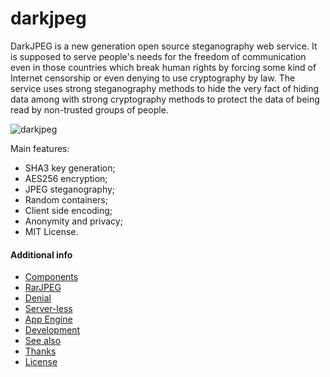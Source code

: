 darkjpeg
========

DarkJPEG is a new generation open source steganography web service. It is supposed to serve people's needs for the freedom of communication even in those countries which break human rights by forcing some kind of Internet censorship or even denying to use cryptography by law. The service uses strong steganography methods to hide the very fact of hiding data among with strong cryptography methods to protect the data of being read by non-trusted groups of people.

![darkjpeg](https://raw.github.com/CybernetiX-S3C/darkjpeg-stego/gh-pages/screen.png)

Main features:
- SHA3 key generation;
- AES256 encryption;
- JPEG steganography;
- Random containers;
- Client side encoding;
- Anonymity and privacy;
- MIT License.

#### Additional info


- [Components](https://github.com/CybernetiX-S3C/darkjpeg-stego/blob/master/NOTES.md#components)
- [RarJPEG](https://github.com/CybernetiX-S3C/darkjpeg-stego/blob/master/NOTES.md#rarjpeg-support)
- [Denial](https://github.com/CybernetiX-S3C/darkjpeg-stego/blob/master/NOTES.md#deniable-encryption)
- [Server-less](https://github.com/CybernetiX-S3C/darkjpeg-stego/blob/master/NOTES.md#server-less)
- [App Engine](https://github.com/CybernetiX-S3C/darkjpeg-stego/blob/master/NOTES.md#app-engine-support)
- [Development](https://github.com/CybernetiX-S3C/darkjpeg-stego/blob/master/NOTES.md#developers-guide)
- [See also](https://github.com/CybernetiX-S3C/darkjpeg-stego/blob/master/NOTES.md#see-also)
- [Thanks](https://github.com/CybernetiX-S3C/darkjpeg-stego/blob/master/NOTES.md#thanks-to)
- [License](https://github.com/CybernetiX-S3C/darkjpeg-stego/blob/master/NOTES.md#license)
